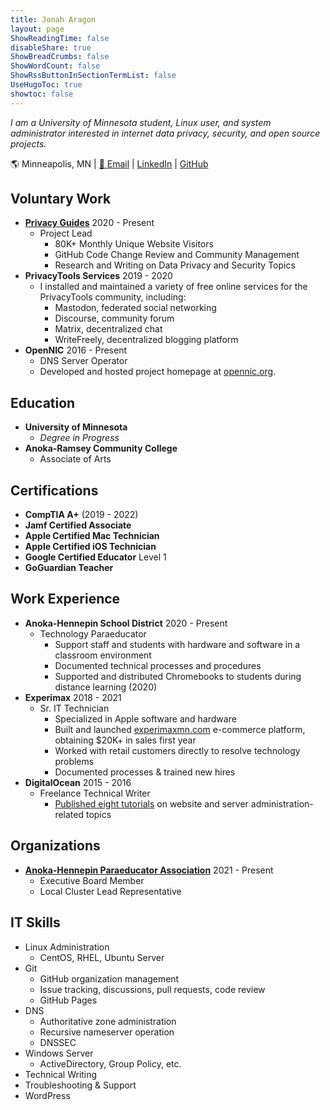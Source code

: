 ```yaml
---
title: Jonah Aragon
layout: page
ShowReadingTime: false
disableShare: true
ShowBreadCrumbs: false
ShowWordCount: false
ShowRssButtonInSectionTermList: false
UseHugoToc: true
showtoc: false
---
```


*I am a University of Minnesota student, Linux user, and system administrator interested in internet data privacy, security, and open source projects.*

🌎 Minneapolis, MN | [📧 Email](mailto:jonah@triplebit.net) | [LinkedIn](https://www.linkedin.com/in/jonaharagon/) | [GitHub](https://github.com/jonaharagon)

## Voluntary Work

- [**Privacy Guides**](https://www.privacyguides.org) 2020 - Present
    - Project Lead
        - 80K+ Monthly Unique Website Visitors
        - GitHub Code Change Review and Community Management
        - Research and Writing on Data Privacy and Security Topics
- **PrivacyTools Services** 2019 - 2020
    - I installed and maintained a variety of free online services for the PrivacyTools community, including:
        - Mastodon, federated social networking
        - Discourse, community forum
        - Matrix, decentralized chat
        - WriteFreely, decentralized blogging platform
- **OpenNIC** 2016 - Present
    - DNS Server Operator
    - Developed and hosted project homepage at [opennic.org](https://www.opennic.org/).

## Education

- **University of Minnesota**
    - *Degree in Progress*
- **Anoka-Ramsey Community College**
    - Associate of Arts

## Certifications

- **CompTIA A+** (2019 - 2022)
- **Jamf Certified Associate**
- **Apple Certified Mac Technician**
- **Apple Certified iOS Technician**
- **Google Certified Educator** Level 1
- **GoGuardian Teacher**

## Work Experience

- **Anoka-Hennepin School District** 2020 - Present
    - Technology Paraeducator
        - Support staff and students with hardware and software in a classroom environment
        - Documented technical processes and procedures
        - Supported and distributed Chromebooks to students during distance learning (2020)
- **Experimax** 2018 - 2021
    - Sr. IT Technician
        - Specialized in Apple software and hardware
        - Built and launched [experimaxmn.com](https://experimaxmn.com) e-commerce platform, obtaining $20K+ in sales first year
        - Worked with retail customers directly to resolve technology problems
        - Documented processes & trained new hires
- **DigitalOcean** 2015 - 2016
    - Freelance Technical Writer
        - [Published eight tutorials](https://www.digitalocean.com/community/users/jonaharagon#:~:text=Questions-,Tutorials,-Filter%20Results) on website and server administration-related topics

## Organizations

- [**Anoka-Hennepin Paraeducator Association**](https://ahparas.com/) 2021 - Present
    - Executive Board Member
    - Local Cluster Lead Representative

## IT Skills

- Linux Administration
    - CentOS, RHEL, Ubuntu Server
- Git
    - GitHub organization management
    - Issue tracking, discussions, pull requests, code review
    - GitHub Pages
- DNS
    - Authoritative zone administration
    - Recursive nameserver operation
    - DNSSEC
- Windows Server
    - ActiveDirectory, Group Policy, etc.
- Technical Writing
- Troubleshooting & Support
- WordPress
